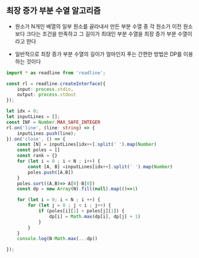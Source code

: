 ## 최장 증가 부분 수열 알고리즘

- 원소가 N개인 배열의 일부 원소를 골라내서 만든 부분 수열 중 각 원소가 이전 원소보다 크다는 조건을 만족하고 그 길이가 최대인 부분 수열을 최장 증가 부분 수열이라고 한다

- 일반적으로 최장 증가 부분 수열의 길이가 얼마인지 푸는 간편한 방법은 DP를 이용하는 것이다

```ts
import * as readline from 'readline';

const rl = readline.createInterface({
    input: process.stdin,
    output: process.stdout
});

let idx = 0;
let inputLines = [];
const INF = Number.MAX_SAFE_INTEGER
rl.on('line', (line: string) => {
    inputLines.push(line);
}).on('close', () => {
    const [N] = inputLines[idx++].split(' ').map(Number)
    const poles = []
    const rank = {}
    for (let i = 0 ; i < N ; i++) {
        const [A, B] =inputLines[idx++].split(' ').map(Number)
        poles.push([A,B])
    }
    poles.sort((A,B)=> A[0]-B[0])
    const dp = new Array(N).fill(null).map(()=>1)

    for (let i = 0; i < N ; i ++) {
        for (let j = 0 ; j < i ; j++) {
            if (poles[i][1] > poles[j][1]) {
                dp[i] = Math.max(dp[i], dp[j] + 1)
            }
        }
    }
    console.log(N-Math.max(...dp))

});
```